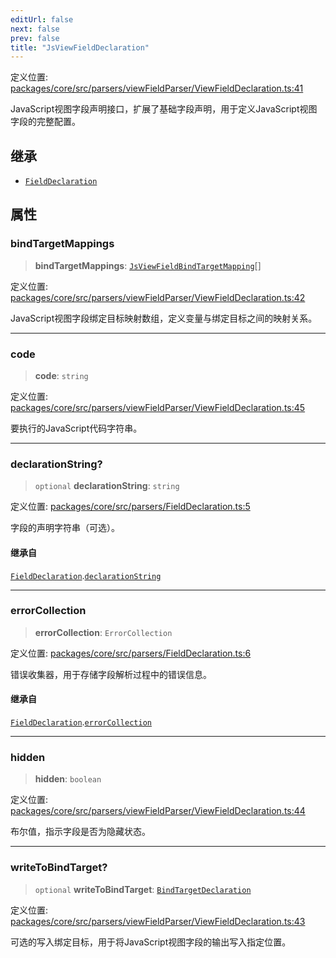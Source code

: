 ```yaml
---
editUrl: false
next: false
prev: false
title: "JsViewFieldDeclaration"
---
```


定义位置: [packages/core/src/parsers/viewFieldParser/ViewFieldDeclaration.ts:41](https://github.com/mProjectsCode/obsidian-meta-bind-plugin/blob/6e87907d27dd07b6437b63c980b11d2bfef62599/packages/core/src/parsers/viewFieldParser/ViewFieldDeclaration.ts#L41)

JavaScript视图字段声明接口，扩展了基础字段声明，用于定义JavaScript视图字段的完整配置。

## 继承

- [`FieldDeclaration`](/obsidian-meta-bind-plugin-docs/api/interfaces/fielddeclaration/)

## 属性

### bindTargetMappings

> **bindTargetMappings**: [`JsViewFieldBindTargetMapping`](/obsidian-meta-bind-plugin-docs/api/interfaces/jsviewfieldbindtargetmapping/)[]

定义位置: [packages/core/src/parsers/viewFieldParser/ViewFieldDeclaration.ts:42](https://github.com/mProjectsCode/obsidian-meta-bind-plugin/blob/6e87907d27dd07b6437b63c980b11d2bfef62599/packages/core/src/parsers/viewFieldParser/ViewFieldDeclaration.ts#L42)

JavaScript视图字段绑定目标映射数组，定义变量与绑定目标之间的映射关系。

***

### code

> **code**: `string`

定义位置: [packages/core/src/parsers/viewFieldParser/ViewFieldDeclaration.ts:45](https://github.com/mProjectsCode/obsidian-meta-bind-plugin/blob/6e87907d27dd07b6437b63c980b11d2bfef62599/packages/core/src/parsers/viewFieldParser/ViewFieldDeclaration.ts#L45)

要执行的JavaScript代码字符串。

***

### declarationString?

> `optional` **declarationString**: `string`

定义位置: [packages/core/src/parsers/FieldDeclaration.ts:5](https://github.com/mProjectsCode/obsidian-meta-bind-plugin/blob/6e87907d27dd07b6437b63c980b11d2bfef62599/packages/core/src/parsers/FieldDeclaration.ts#L5)

字段的声明字符串（可选）。

#### 继承自

[`FieldDeclaration`](/obsidian-meta-bind-plugin-docs/api/interfaces/fielddeclaration/).[`declarationString`](/obsidian-meta-bind-plugin-docs/api/interfaces/fielddeclaration/#declarationstring)

***

### errorCollection

> **errorCollection**: `ErrorCollection`

定义位置: [packages/core/src/parsers/FieldDeclaration.ts:6](https://github.com/mProjectsCode/obsidian-meta-bind-plugin/blob/6e87907d27dd07b6437b63c980b11d2bfef62599/packages/core/src/parsers/FieldDeclaration.ts#L6)

错误收集器，用于存储字段解析过程中的错误信息。

#### 继承自

[`FieldDeclaration`](/obsidian-meta-bind-plugin-docs/api/interfaces/fielddeclaration/).[`errorCollection`](/obsidian-meta-bind-plugin-docs/api/interfaces/fielddeclaration/#errorcollection)

***

### hidden

> **hidden**: `boolean`

定义位置: [packages/core/src/parsers/viewFieldParser/ViewFieldDeclaration.ts:44](https://github.com/mProjectsCode/obsidian-meta-bind-plugin/blob/6e87907d27dd07b6437b63c980b11d2bfef62599/packages/core/src/parsers/viewFieldParser/ViewFieldDeclaration.ts#L44)

布尔值，指示字段是否为隐藏状态。

***

### writeToBindTarget?

> `optional` **writeToBindTarget**: [`BindTargetDeclaration`](/obsidian-meta-bind-plugin-docs/api/interfaces/bindtargetdeclaration/)

定义位置: [packages/core/src/parsers/viewFieldParser/ViewFieldDeclaration.ts:43](https://github.com/mProjectsCode/obsidian-meta-bind-plugin/blob/6e87907d27dd07b6437b63c980b11d2bfef62599/packages/core/src/parsers/viewFieldParser/ViewFieldDeclaration.ts#L43)

可选的写入绑定目标，用于将JavaScript视图字段的输出写入指定位置。
